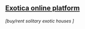 ## [Exotica online platform](https://ahmadabdouu.github.io/exotica/.)
###### [buy/rent solitary exotic houses ]